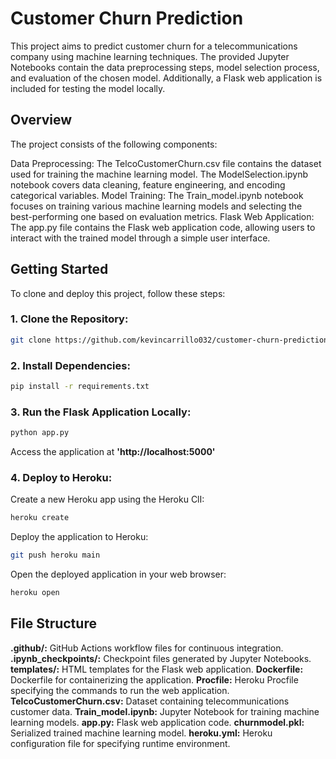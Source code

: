 # Customer Churn Prediction
This project aims to predict customer churn for a telecommunications company using machine learning techniques. The provided Jupyter Notebooks contain the data preprocessing steps, model selection process, and evaluation of the chosen model. Additionally, a Flask web application is included for testing the model locally.

## Overview
The project consists of the following components:

Data Preprocessing: The TelcoCustomerChurn.csv file contains the dataset used for training the machine learning model. The ModelSelection.ipynb notebook covers data cleaning, feature engineering, and encoding categorical variables.
Model Training: The Train_model.ipynb notebook focuses on training various machine learning models and selecting the best-performing one based on evaluation metrics.
Flask Web Application: The app.py file contains the Flask web application code, allowing users to interact with the trained model through a simple user interface.

## Getting Started
To clone and deploy this project, follow these steps:

### 1. Clone the Repository:
```bash
git clone https://github.com/kevincarrillo032/customer-churn-prediction.git
```

### 2. Install Dependencies:
```bash
pip install -r requirements.txt
```

### 3. Run the Flask Application Locally:
```bash
python app.py
```
Access the application at **'http://localhost:5000'**

### 4. Deploy to Heroku:
Create a new Heroku app using the Heroku ClI:
```bash
heroku create
```
Deploy the application to Heroku:
```bash
git push heroku main
```
Open the deployed application in your web browser:
```bash
heroku open
```

## File Structure
**.github/:** GitHub Actions workflow files for continuous integration.
**.ipynb_checkpoints/:** Checkpoint files generated by Jupyter Notebooks.
**templates/:** HTML templates for the Flask web application.
**Dockerfile:** Dockerfile for containerizing the application.
**Procfile:** Heroku Procfile specifying the commands to run the web application.
**TelcoCustomerChurn.csv:** Dataset containing telecommunications customer data.
**Train_model.ipynb:** Jupyter Notebook for training machine learning models.
**app.py:** Flask web application code.
**churnmodel.pkl:** Serialized trained machine learning model.
**heroku.yml:** Heroku configuration file for specifying runtime environment.
